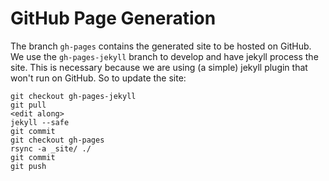 GitHub Page Generation
======================

The branch `gh-pages` contains the generated site to be hosted on GitHub. We use the `gh-pages-jekyll` branch to develop and have jekyll process the site. This is necessary because we are using (a simple) jekyll plugin that won't run on GitHub. So to update the site:

    git checkout gh-pages-jekyll
    git pull
    <edit along>
    jekyll --safe
    git commit
    git checkout gh-pages
    rsync -a _site/ ./
    git commit
    git push